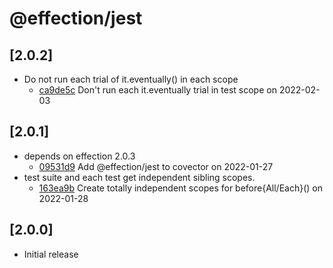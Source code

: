 # @effection/jest

## \[2.0.2]

- Do not run each trial of it.eventually() in each scope
  - [ca9de5c](https://github.com/thefrontside/effection/commit/ca9de5c0e6dc0baa33a05772ab53154fea385326) Don't run each it.eventually trial in test scope on 2022-02-03

## \[2.0.1]

- depends on effection 2.0.3
  - [09531d9](https://github.com/thefrontside/effection/commit/09531d978cd4c3468098bd21d44d68b63ebc5cb6) Add @effection/jest to covector on 2022-01-27
- test suite and each test get independent sibling scopes.
  - [163ea9b](https://github.com/thefrontside/effection/commit/163ea9bdde09eab82f8eec50d7a877e6404be226) Create totally independent scopes for before{All/Each}() on 2022-01-28

## \[2.0.0]

- Initial release
